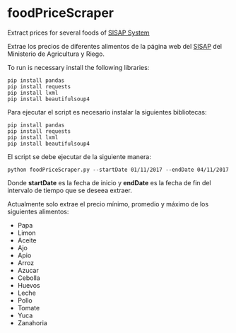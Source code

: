 # foodPriceScraper
Extract prices for several foods of [SISAP System](http://sistemas.minag.gob.pe/sisap/portal2/mayorista/)

Extrae los precios de diferentes alimentos de la página web del [SISAP](http://sistemas.minag.gob.pe/sisap/portal2/mayorista/) del Ministerio de Agricultura y Riego.

To run is necessary install the following libraries:
```
pip install pandas
pip install requests
pip install lxml
pip install beautifulsoup4
```
Para ejecutar el script es necesario instalar la siguientes bibliotecas:
```
pip install pandas
pip install requests
pip install lxml
pip install beautifulsoup4
```

El script se debe ejecutar de la siguiente manera:
```
python foodPriceScraper.py --startDate 01/11/2017 --endDate 04/11/2017
```

Donde **startDate** es la fecha de inicio y **endDate** es la fecha de fin del intervalo de tiempo que se deseea extraer.

Actualmente solo extrae el precio mínimo, promedio y máximo de los siguientes alimentos:
- Papa
- Limon
- Aceite
- Ajo
- Apio
- Arroz
- Azucar
- Cebolla
- Huevos
- Leche
- Pollo
- Tomate
- Yuca
- Zanahoria
